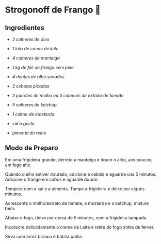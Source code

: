 # Strogonoff de Frango :chicken:

## **Ingredientes**

- _2 colheres de óleo_

- _1 lata de creme de leite_

- _4 colheres de manteiga_

- _1 kg de filé de frango sem pele_

- _4 dentes de alho socados_

- _2 cebolas picadas_

- _2 pacotes de molho ou 3 colheres de extrato de tomate_

- _5 colheres de ketchup_

- _1 colher de mostarda_
- _sal a gosto_
- _pimenta do reino_

## Modo de Preparo

Em uma frigideira grande, derreta a manteiga e doure o alho, aos poucos, em fogo alto. 

Quando o alho estiver dourado, adicione a cebola e aguarde uns 5 minutos. Adicione o frango em cubos e aguarde dourar.

Tempere com o sal e a pimenta. Tampe a frigideira e deixe por alguns minutos.

Acrescente o molho/extrato de tomate, a mostarda e o ketchup, misture bem.

Abaixe o fogo, deixe por cerca de 5 minutos, com a frigideira tampada.

Incorpore delicadamente o creme de Leite e retire do fogo antes de ferver.

Sirva com arroz branco e batata palha.